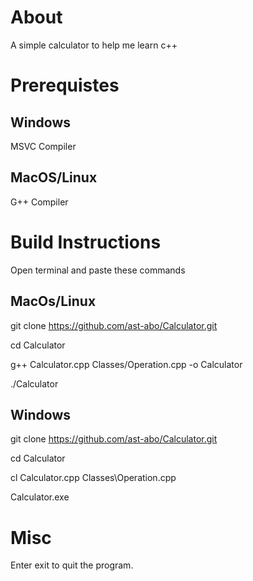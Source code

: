 # About
A simple calculator to help me learn c++

# Prerequistes

## Windows
MSVC Compiler

## MacOS/Linux
G++ Compiler

# Build Instructions
Open terminal and paste these commands

## MacOs/Linux
git clone https://github.com/ast-abo/Calculator.git

cd Calculator

g++ Calculator.cpp Classes/Operation.cpp -o Calculator

./Calculator

## Windows
git clone https://github.com/ast-abo/Calculator.git

cd Calculator

cl Calculator.cpp Classes\Operation.cpp

Calculator.exe

# Misc

Enter exit to quit the program.

